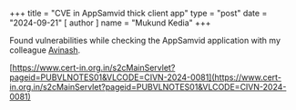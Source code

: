 +++
title = "CVE in AppSamvid thick client app"
type = "post"
date = "2024-09-21"
[ author ]
  name = "Mukund Kedia"
+++

Found vulnerabilities while checking the AppSamvid application with my colleague [Avinash](https://www.linkedin.com/in/avinash-kumar22/).

[https://www.cert-in.org.in/s2cMainServlet?pageid=PUBVLNOTES01&VLCODE=CIVN-2024-0081](https://www.cert-in.org.in/s2cMainServlet?pageid=PUBVLNOTES01&VLCODE=CIVN-2024-0081)
